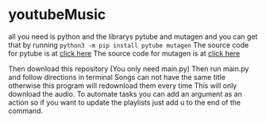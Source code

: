 # youtubeMusic
all you need is python and the librarys pytube and mutagen and you can get that by running
`python3 -m pip install pytube mutagen`
The source code for pytube is at [click here](https://github.com/pytube/pytube)
The source code for mutagen is at [click here](https://github.com/quodlibet/mutagen)

Then download this repository (You only need main.py) Then run main.py and follow directions in terminal
Songs can not have the same title otherwise this program will redownload them every time
This will only download the audio.
To automate tasks you can add an argument as an action so if you want to update the playlists just add u to the end of the command.
